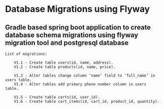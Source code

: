 # Database Migrations using Flyway

## Gradle based spring boot application to create database schema migrations using flyway migration tool and postgresql database

    List of migrations:
        
        V1.1 - Create table users(id, name, address).
        V1.2 - Create table products(id, name, price).

        V1.3 - Alter tables change column ‘name’ field to ‘full_name’ in users table.
        V1.4 - Alter tables add primary phone number column in users table.

        V1.5 - Create table carts(id, user_id).
        V1.6 - Create table cart_items(id, cart_id, product_id, quantity). 